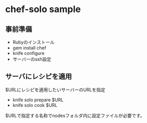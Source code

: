 chef-solo sample
================

## 事前準備

- Rubyのインストール
- gem install chef
- knife configure
- サーバーのssh設定

## サーバにレシピを適用

$URLにレシピを適用したいサーバーのURLを指定

- knife solo prepare $URL
- knife solo cook $URL

$URLで指定する名称でnodesフォルダ内に設定ファイルが必要です。